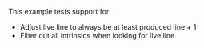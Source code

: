 This example tests support for:

* Adjust live line to always be at least produced line + 1
* Filter out all intrinsics when looking for live line
